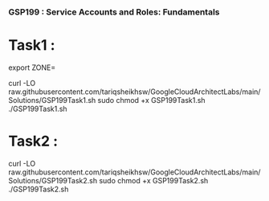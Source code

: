 ### GSP199 : Service Accounts and Roles: Fundamentals 

# Task1 :


export ZONE=

curl -LO raw.githubusercontent.com/tariqsheikhsw/GoogleCloudArchitectLabs/main/Solutions/GSP199Task1.sh
sudo chmod +x GSP199Task1.sh
./GSP199Task1.sh


# Task2 :

curl -LO raw.githubusercontent.com/tariqsheikhsw/GoogleCloudArchitectLabs/main/Solutions/GSP199Task2.sh
sudo chmod +x GSP199Task2.sh
./GSP199Task2.sh
